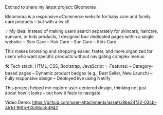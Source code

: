 Excited to share my latest project: Bloomoraa

Bloomoraa is a responsive eCommerce website for baby care and family care products – but with a twist!

💡 My idea: Instead of making users search separately for skincare, haircare, suncare, or kids products, I designed four dedicated pages within a single website:
– Skin Care
– Hair Care
– Sun Care
– Kids Care

This makes browsing and shopping easier, faster, and more organized for users who want specific products without navigating complex menus.

🛠 Tech stack: HTML, CSS, Bootstrap, JavaScript
✨ Features:
– Category-based pages
– Dynamic product badges (e.g., Best Seller, New Launch)
– Fully responsive design
– Deployed live using Netlify

This project helped me explore user-centered design, thinking not just about how it looks – but how it feels to navigate.

Video Demo:
https://github.com/user-attachments/assets/9be34f22-03cb-451d-86f5-03af6dc5d942

